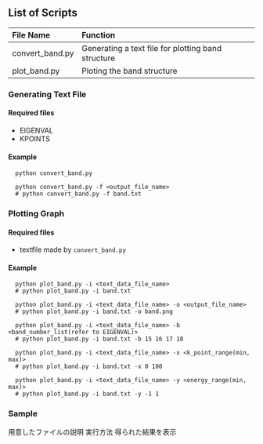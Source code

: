 ## List of Scripts

| File Name            | Function                                                               |
| :------------------- | :--------------------------------------------------------------------- |
| convert_band.py      | Generating a text file for plotting band structure                     |
| plot_band.py         | Ploting the band structure                                             |

### Generating Text File

#### Required files

- EIGENVAL
- KPOINTS

#### Example

```shell
  python convert_band.py

  python convert_band.py -f <output_file_name>
  # python convert_band.py -f band.txt
```

### Plotting Graph

#### Required files

- textfile made by `convert_band.py`

#### Example

```shell
  python plot_band.py -i <text_data_file_name>
  # python plot_band.py -i band.txt

  python plot_band.py -i <text_data_file_name> -o <output_file_name>
  # python plot_band.py -i band.txt -o band.png

  python plot_band.py -i <text_data_file_name> -b <band_number_list(refer to EIGENVAL)>
  # python plot_band.py -i band.txt -b 15 16 17 18

  python plot_band.py -i <text_data_file_name> -x <k_point_range(min, max)>
  # python plot_band.py -i band.txt -x 0 100

  python plot_band.py -i <text_data_file_name> -y <energy_range(min, max)>
  # python plot_band.py -i band.txt -y -1 1
```

### Sample

用意したファイルの説明
実行方法
得られた結果を表示

